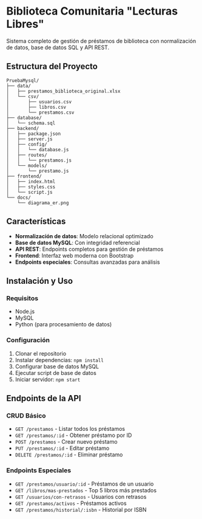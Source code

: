 # Biblioteca Comunitaria "Lecturas Libres"

Sistema completo de gestión de préstamos de biblioteca con normalización de datos, base de datos SQL y API REST.

## Estructura del Proyecto

```
PruebaMysql/
├── data/
│   ├── prestamos_biblioteca_original.xlsx
│   └── csv/
│       ├── usuarios.csv
│       ├── libros.csv
│       └── prestamos.csv
├── database/
│   └── schema.sql
├── backend/
│   ├── package.json
│   ├── server.js
│   ├── config/
│   │   └── database.js
│   ├── routes/
│   │   └── prestamos.js
│   └── models/
│       └── prestamo.js
├── frontend/
│   ├── index.html
│   ├── styles.css
│   └── script.js
└── docs/
    └── diagrama_er.png
```

## Características

- **Normalización de datos**: Modelo relacional optimizado
- **Base de datos MySQL**: Con integridad referencial
- **API REST**: Endpoints completos para gestión de préstamos
- **Frontend**: Interfaz web moderna con Bootstrap
- **Endpoints especiales**: Consultas avanzadas para análisis

## Instalación y Uso

### Requisitos
- Node.js
- MySQL
- Python (para procesamiento de datos)

### Configuración
1. Clonar el repositorio
2. Instalar dependencias: `npm install`
3. Configurar base de datos MySQL
4. Ejecutar script de base de datos
5. Iniciar servidor: `npm start`

## Endpoints de la API

### CRUD Básico
- `GET /prestamos` - Listar todos los préstamos
- `GET /prestamos/:id` - Obtener préstamo por ID
- `POST /prestamos` - Crear nuevo préstamo
- `PUT /prestamos/:id` - Editar préstamo
- `DELETE /prestamos/:id` - Eliminar préstamo

### Endpoints Especiales
- `GET /prestamos/usuario/:id` - Préstamos de un usuario
- `GET /libros/mas-prestados` - Top 5 libros más prestados
- `GET /usuarios/con-retrasos` - Usuarios con retrasos
- `GET /prestamos/activos` - Préstamos activos
- `GET /prestamos/historial/:isbn` - Historial por ISBN 